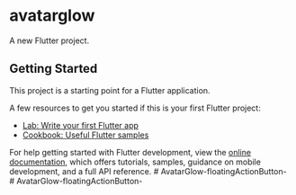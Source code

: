# avatarglow

A new Flutter project.

## Getting Started

This project is a starting point for a Flutter application.

A few resources to get you started if this is your first Flutter project:

- [Lab: Write your first Flutter app](https://docs.flutter.dev/get-started/codelab)
- [Cookbook: Useful Flutter samples](https://docs.flutter.dev/cookbook)

For help getting started with Flutter development, view the
[online documentation](https://docs.flutter.dev/), which offers tutorials,
samples, guidance on mobile development, and a full API reference.
#   A v a t a r G l o w - f l o a t i n g A c t i o n B u t t o n -  
 #   A v a t a r G l o w - f l o a t i n g A c t i o n B u t t o n -  
 